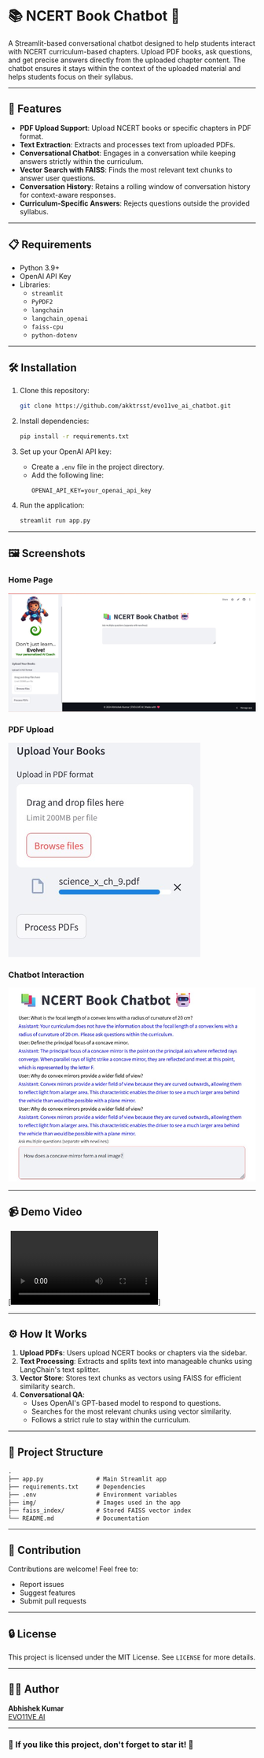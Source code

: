 # 📚 NCERT Book Chatbot 🤖

A Streamlit-based conversational chatbot designed to help students interact with NCERT curriculum-based chapters. Upload PDF books, ask questions, and get precise answers directly from the uploaded chapter content. The chatbot ensures it stays within the context of the uploaded material and helps students focus on their syllabus.

---

## 🚀 Features

- **PDF Upload Support**: Upload NCERT books or specific chapters in PDF format.
- **Text Extraction**: Extracts and processes text from uploaded PDFs.
- **Conversational Chatbot**: Engages in a conversation while keeping answers strictly within the curriculum.
- **Vector Search with FAISS**: Finds the most relevant text chunks to answer user questions.
- **Conversation History**: Retains a rolling window of conversation history for context-aware responses.
- **Curriculum-Specific Answers**: Rejects questions outside the provided syllabus.

---

## 📋 Requirements

- Python 3.9+
- OpenAI API Key
- Libraries:
  - `streamlit`
  - `PyPDF2`
  - `langchain`
  - `langchain_openai`
  - `faiss-cpu`
  - `python-dotenv`

---

## 🛠️ Installation

1. Clone this repository:
   ```bash
   git clone https://github.com/akktrsst/evo11ve_ai_chatbot.git
   ```

2. Install dependencies:
   ```bash
   pip install -r requirements.txt
   ```

3. Set up your OpenAI API key:
   - Create a `.env` file in the project directory.
   - Add the following line:
     ```env
     OPENAI_API_KEY=your_openai_api_key
     ```

4. Run the application:
   ```bash
   streamlit run app.py
   ```

---

## 🖼️ Screenshots

### Home Page

![Home Page](https://github.com/akktrsst/evo11ve_ai_chatbot/blob/master/img/home.jpg)

### PDF Upload

![PDF Upload](https://github.com/akktrsst/evo11ve_ai_chatbot/blob/master/img/pdf_upload.jpg)

### Chatbot Interaction

![Chat Interaction](https://github.com/akktrsst/evo11ve_ai_chatbot/blob/master/img/chatbot.jpg)

---

## 📹 Demo Video

[![Demo Video](https://github.com/akktrsst/evo11ve_ai_chatbot/blob/master/img/demo.mp4)]

---

## ⚙️ How It Works

1. **Upload PDFs**: Users upload NCERT books or chapters via the sidebar.
2. **Text Processing**: Extracts and splits text into manageable chunks using LangChain's text splitter.
3. **Vector Store**: Stores text chunks as vectors using FAISS for efficient similarity search.
4. **Conversational QA**:
   - Uses OpenAI's GPT-based model to respond to questions.
   - Searches for the most relevant chunks using vector similarity.
   - Follows a strict rule to stay within the curriculum.

---

## 📂 Project Structure

```
.
├── app.py               # Main Streamlit app
├── requirements.txt     # Dependencies
├── .env                 # Environment variables
├── img/                 # Images used in the app
├── faiss_index/         # Stored FAISS vector index
└── README.md            # Documentation
```

---

## 🤝 Contribution

Contributions are welcome! Feel free to:
- Report issues
- Suggest features
- Submit pull requests

---

## 🔒 License

This project is licensed under the MIT License. See `LICENSE` for more details.

---

## 👨‍💻 Author

**Abhishek Kumar**  
[EVO11VE AI]()

---

### 🌟 If you like this project, don't forget to star it! 🌟